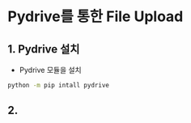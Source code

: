 # Pydrive를 통한 File Upload



## 1. Pydrive 설치

-  Pydrive 모듈을 설치

```bash
python -m pip intall pydrive
```



## 2. 

